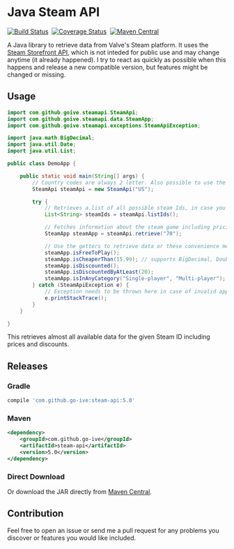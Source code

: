 Java Steam API
=========

[![Build Status](https://travis-ci.org/go-ive/steam-api.svg?branch=master)](https://travis-ci.org/go-ive/steam-api)&nbsp;
[![Coverage Status](https://coveralls.io/repos/go-ive/steam-api/badge.svg?branch=master)](https://coveralls.io/r/go-ive/steam-api?branch=master)&nbsp;
[![Maven Central](https://maven-badges.herokuapp.com/maven-central/com.github.go-ive/steam-api/badge.svg)](https://maven-badges.herokuapp.com/maven-central/com.github.go-ive/steam-api)

A Java library to retrieve data from Valve's Steam platform. It uses the [Steam Storefront API](https://wiki.teamfortress.com/wiki/User:RJackson/StorefrontAPI), which is not inteded for public use and may change anytime (it already happened). I try to react as quickly as possible when this happens and release a new compatible version, but features might be changed or missing.

## Usage

```java
import com.github.goive.steamapi.SteamApi;
import com.github.goive.steamapi.data.SteamApp;
import com.github.goive.steamapi.exceptions.SteamApiException;

import java.math.BigDecimal;
import java.util.Date;
import java.util.List;

public class DemoApp {

    public static void main(String[] args) {
        // Country codes are always 2 letter. Also possible to use the getCountry() method from Locale
        SteamApi steamApi = new SteamApi("US");

        try {
            // Retrieves a list of all possible steam Ids, in case you want to pre-check
            List<String> steamIds = steamApi.listIds();

            // Fetches information about the steam game including pricing
            SteamApp steamApp = steamApi.retrieve("70");

            // Use the getters to retrieve data or these convenience methods
            steamApp.isFreeToPlay();
            steamApp.isCheaperThan(15.99); // supports BigDecimal, Double and Integer
            steamApp.isDiscounted();
            steamApp.isDiscountedByAtLeast(20);
            steamApp.isInAnyCategory("Single-player", "Multi-player");
        } catch (SteamApiException e) {
            // Exception needs to be thrown here in case of invalid appId or service downtime
            e.printStackTrace();
        }
    }

}
```

This retrieves almost all available data for the given Steam ID including prices and discounts.

## Releases

### Gradle

```gradle
compile 'com.github.go-ive:steam-api:5.0'
```

### Maven

```xml
<dependency>
    <groupId>com.github.go-ive</groupId>
    <artifactId>steam-api</artifactId>
    <version>5.0</version>
</dependency>
```

### Direct Download

Or download the JAR directly from [Maven Central](https://oss.sonatype.org/content/repositories/releases/com/github/go-ive/steam-api/5.0/steam-api-5.0.jar).

## Contribution

Feel free to open an issue or send me a pull request for any problems you discover or features you would like included.